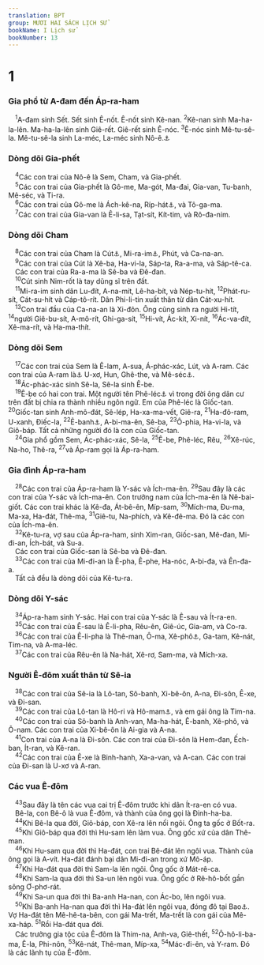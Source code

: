 ```yaml
---
translation: BPT
group: MƯƠI HAI SÁCH LỊCH SỬ
bookName: I Lịch sử 
bookNumber: 13
---
```


<div class="title"><h1>1</h1><h3>Gia phổ từ A-đam đến Áp-ra-ham</h3></div>
<span class="verse 1su_1_1"> <sup>1</sup>A-đam sinh Sết. Sết sinh Ê-nốt. Ê-nốt sinh Kê-nan.</span>
<span class="verse 1su_1_2"><sup>2</sup>Kê-nan sinh Ma-ha-la-lên. Ma-ha-la-lên sinh Giê-rết. Giê-rết sinh Ê-nóc.</span>
<span class="verse 1su_1_3"><sup>3</sup>Ê-nóc sinh Mê-tu-sê-la. Mê-tu-sê-la sinh La-méc, La-méc sinh Nô-ê.<a data-toggle="tooltip" data-placement="bottom" title="Bảng gia phổ nầy ghi tên người, tiếp sau là tên dòng dõi của người ấy.">⚓</a><br/></span>
<div class="title"><h3>Dòng dõi Gia-phết</h3></div>
<span class="verse 1su_1_4"> <sup>4</sup>Các con trai của Nô-ê là Sem, Cham, và Gia-phết.<br/></span>
<span class="verse 1su_1_5"> <sup>5</sup>Các con trai của Gia-phết là Gô-me, Ma-gót, Ma-đai, Gia-van, Tu-banh, Mê-séc, và Ti-ra.<br/></span>
<span class="verse 1su_1_6"> <sup>6</sup>Các con trai của Gô-me là Ách-kê-na, Ríp-hát<a data-toggle="tooltip" data-placement="bottom" title="Hay “Đíp-hát.”">⚓</a>, và Tô-ga-ma.<br/></span>
<span class="verse 1su_1_7"> <sup>7</sup>Các con trai của Gia-van là Ê-li-sa, Tạt-sít, Kít-tim, và Rô-đa-nim.<br/></span>
<div class="title"><h3>Dòng dõi Cham</h3></div>
<span class="verse 1su_1_8"> <sup>8</sup>Các con trai của Cham là Cút<a data-toggle="tooltip" data-placement="bottom" title="Hay “Ê-thi-ô-bi.”">⚓</a>, Mi-ra-im<a data-toggle="tooltip" data-placement="bottom" title="Hay “Ai-cập.”">⚓</a>, Phút, và Ca-na-an.<br/></span>
<span class="verse 1su_1_9"> <sup>9</sup>Các con trai của Cút là Xê-ba, Ha-vi-la, Sáp-ta, Ra-a-ma, và Sáp-tê-ca.<br/> Các con trai của Ra-a-ma là Sê-ba và Đê-đan.<br/></span>
<span class="verse 1su_1_10"> <sup>10</sup>Cút sinh Nim-rốt là tay dũng sĩ trên đất.<br/></span>
<span class="verse 1su_1_11"> <sup>11</sup>Mi-ra-im sinh dân Lu-đít, A-na-mít, Lê-ha-bít, và Nép-tu-hít,</span>
<span class="verse 1su_1_12"><sup>12</sup>Phát-ru-sít, Cát-su-hít và Cáp-tô-rít. Dân Phi-li-tin xuất thân từ dân Cát-xu-hít.<br/></span>
<span class="verse 1su_1_13"> <sup>13</sup>Con trai đầu của Ca-na-an là Xi-đôn. Ông cũng sinh ra người Hi-tít,</span>
<span class="verse 1su_1_14"><sup>14</sup>người Giê-bu-sít, A-mô-rít, Ghi-ga-sít,</span>
<span class="verse 1su_1_15"><sup>15</sup>Hi-vít, Ác-kít, Xi-nít,</span>
<span class="verse 1su_1_16"><sup>16</sup>Ác-va-đít, Xê-ma-rít, và Ha-ma-thít.<br/></span>
<div class="title"><h3>Dòng dõi Sem</h3></div>
<span class="verse 1su_1_17"> <sup>17</sup>Các con trai của Sem là Ê-lam, A-sua, Á-phác-xác, Lút, và A-ram. Các con trai của A-ram là<a data-toggle="tooltip" data-placement="bottom" title="Khúc nầy có trong một bản Hê-bơ-rơ và vài bản Hi-lạp cổ. Cũng có trong bản Hê-bơ-rơ tiêu chuẩn ghi ở Sáng 10:23 nhưng không có ghi ở đây.">⚓</a> U-xơ, Hun, Ghê-the, và Mê-séc<a data-toggle="tooltip" data-placement="bottom" title="Hay “Mách.” Xem Sáng 10:23.">⚓</a>.<br/></span>
<span class="verse 1su_1_18"> <sup>18</sup>Ác-phác-xác sinh Sê-la, Sê-la sinh Ê-be.<br/></span>
<span class="verse 1su_1_19"> <sup>19</sup>Ê-be có hai con trai. Một người tên Phê-léc<a data-toggle="tooltip" data-placement="bottom" title="Nghĩa là “phân chia.”">⚓</a> vì trong đời ông dân cư trên đất bị chia ra thành nhiều ngôn ngữ. Em của Phê-léc là Giốc-tan.</span>
<span class="verse 1su_1_20"><sup>20</sup>Giốc-tan sinh Anh-mô-đát, Sê-lép, Ha-xa-ma-vết, Giê-ra,</span>
<span class="verse 1su_1_21"><sup>21</sup>Ha-đô-ram, U-xanh, Điếc-la,</span>
<span class="verse 1su_1_22"><sup>22</sup>Ê-banh<a data-toggle="tooltip" data-placement="bottom" title="Hay “Ô-banh.” Xem Sáng 10:28.">⚓</a>, A-bi-ma-ên, Sê-ba,</span>
<span class="verse 1su_1_23"><sup>23</sup>Ô-phia, Ha-vi-la, và Giô-báp. Tất cả những người đó là con của Giốc-tan.<br/></span>
<span class="verse 1su_1_24"> <sup>24</sup>Gia phổ gồm Sem, Ác-phác-xác, Sê-la,</span>
<span class="verse 1su_1_25"><sup>25</sup>Ê-be, Phê-léc, Rêu,</span>
<span class="verse 1su_1_26"><sup>26</sup>Xê-rúc, Na-ho, Thê-ra,</span>
<span class="verse 1su_1_27"><sup>27</sup>và Áp-ram gọi là Áp-ra-ham.<br/></span>
<div class="title"><h3>Gia đình Áp-ra-ham</h3></div>
<span class="verse 1su_1_28"> <sup>28</sup>Các con trai của Áp-ra-ham là Y-sác và Ích-ma-ên.</span>
<span class="verse 1su_1_29"><sup>29</sup>Sau đây là các con trai của Y-sác và Ích-ma-ên. Con trưởng nam của Ích-ma-ên là Nê-bai-giốt. Các con trai khác là Kê-đa, Át-bê-ên, Míp-sam,</span>
<span class="verse 1su_1_30"><sup>30</sup>Mích-ma, Đu-ma, Ma-xa, Ha-đát, Thê-ma,</span>
<span class="verse 1su_1_31"><sup>31</sup>Giê-tu, Na-phích, và Kê-đê-ma. Đó là các con của Ích-ma-ên.<br/></span>
<span class="verse 1su_1_32"> <sup>32</sup>Kê-tu-ra, vợ sau của Áp-ra-ham, sinh Xim-ran, Giốc-san, Mê-đan, Mi-đi-an, Ích-bát, và Su-a.<br/> Các con trai của Giốc-san là Sê-ba và Đê-đan.<br/></span>
<span class="verse 1su_1_33"> <sup>33</sup>Các con trai của Mi-đi-an là Ê-pha, Ê-phe, Ha-nóc, A-bi-đa, và Ên-đa-a.<br/> Tất cả đều là dòng dõi của Kê-tu-ra.<br/></span>
<div class="title"><h3>Dòng dõi Y-sác</h3></div>
<span class="verse 1su_1_34"> <sup>34</sup>Áp-ra-ham sinh Y-sác. Hai con trai của Y-sác là Ê-sau và Ít-ra-en.<br/></span>
<span class="verse 1su_1_35"> <sup>35</sup>Các con trai của Ê-sau là Ê-li-pha, Rêu-ên, Giê-úc, Gia-am, và Co-ra.<br/></span>
<span class="verse 1su_1_36"> <sup>36</sup>Các con trai của Ê-li-pha là Thê-man, Ô-ma, Xê-phô<a data-toggle="tooltip" data-placement="bottom" title="Hay “Xê-phi.”">⚓</a>, Ga-tam, Kê-nát, Tim-na, và A-ma-léc.<br/></span>
<span class="verse 1su_1_37"> <sup>37</sup>Các con trai của Rêu-ên là Na-hát, Xê-rơ, Sam-ma, và Mích-xa.<br/></span>
<div class="title"><h3>Người Ê-đôm xuất thân từ Sê-ia</h3></div>
<span class="verse 1su_1_38"> <sup>38</sup>Các con trai của Sê-ia là Lô-tan, Sô-banh, Xi-bê-ôn, A-na, Đi-sôn, Ê-xe, và Đi-san.<br/></span>
<span class="verse 1su_1_39"> <sup>39</sup>Các con trai của Lô-tan là Hô-ri và Hô-mam<a data-toggle="tooltip" data-placement="bottom" title="Hay “Hê-man.” Xem Sáng 36:22.">⚓</a>, và em gái ông là Tim-na.<br/></span>
<span class="verse 1su_1_40"> <sup>40</sup>Các con trai của Sô-banh là Anh-van, Ma-ha-hát, Ê-banh, Xê-phô, và Ô-nam. Các con trai của Xi-bê-ôn là Ai-gia và A-na.<br/></span>
<span class="verse 1su_1_41"> <sup>41</sup>Con trai của A-na là Đi-sôn. Các con trai của Đi-sôn là Hem-đan, Ếch-ban, Ít-ran, và Kê-ran.<br/></span>
<span class="verse 1su_1_42"> <sup>42</sup>Các con trai của Ê-xe là Binh-hanh, Xa-a-van, và A-can. Các con trai của Đi-san là U-xơ và A-ran.<br/></span>
<div class="title"><h3>Các vua Ê-đôm</h3></div>
<span class="verse 1su_1_43"> <sup>43</sup>Sau đây là tên các vua cai trị Ê-đôm trước khi dân Ít-ra-en có vua.<br/> Bê-la, con Bê-ô là vua Ê-đôm, và thành của ông gọi là Đinh-ha-ba.<br/></span>
<span class="verse 1su_1_44"> <sup>44</sup>Khi Bê-la qua đời, Giô-báp, con Xê-ra lên nối ngôi. Ông ta gốc ở Bốt-ra.<br/></span>
<span class="verse 1su_1_45"> <sup>45</sup>Khi Giô-báp qua đời thì Hu-sam lên làm vua. Ông gốc xứ của dân Thê-man.<br/></span>
<span class="verse 1su_1_46"> <sup>46</sup>Khi Hu-sam qua đời thì Ha-đát, con trai Bê-đát lên ngôi vua. Thành của ông gọi là A-vít. Ha-đát đánh bại dân Mi-đi-an trong xứ Mô-áp.<br/></span>
<span class="verse 1su_1_47"> <sup>47</sup>Khi Ha-đát qua đời thì Sam-la lên ngôi. Ông gốc ở Mát-rê-ca.<br/></span>
<span class="verse 1su_1_48"> <sup>48</sup>Khi Sam-la qua đời thì Sa-un lên ngôi vua. Ông gốc ở Rê-hô-bốt gần sông Ơ-phơ-rát.<br/></span>
<span class="verse 1su_1_49"> <sup>49</sup>Khi Sa-un qua đời thì Ba-anh Ha-nan, con Ác-bo, lên ngôi vua.<br/></span>
<span class="verse 1su_1_50"> <sup>50</sup>Khi Ba-anh Ha-nan qua đời thì Ha-đát lên ngôi vua, đóng đô tại Bao<a data-toggle="tooltip" data-placement="bottom" title="Hay “Bai.”">⚓</a>. Vợ Ha-đát tên Mê-hê-ta-bên, con gái Ma-trết, Ma-trết là con gái của Mê-xa-háp.</span>
<span class="verse 1su_1_51"><sup>51</sup>Rồi Ha-đát qua đời.<br/> Các trưởng gia tộc của Ê-đôm là Thim-na, Anh-va, Giê-thết,</span>
<span class="verse 1su_1_52"><sup>52</sup>Ô-hô-li-ba-ma, Ê-la, Phi-nôn,</span>
<span class="verse 1su_1_53"><sup>53</sup>Kê-nát, Thê-man, Míp-xa,</span>
<span class="verse 1su_1_54"><sup>54</sup>Mác-đi-ên, và Y-ram. Đó là các lãnh tụ của Ê-đôm.<br/></span>
